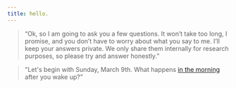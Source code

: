 ```yaml
---
title: hello.
---
```

> “Ok, so I am going to ask you a few questions. It won’t take too long, I promise, and you don’t have to worry about what you say to me. I’ll keep your answers private. We only share them internally for research purposes, so please try and answer honestly.”

> "Let's begin with Sunday, March 9th. What happens [in the morning](/in-the-morning) after you wake up?" 